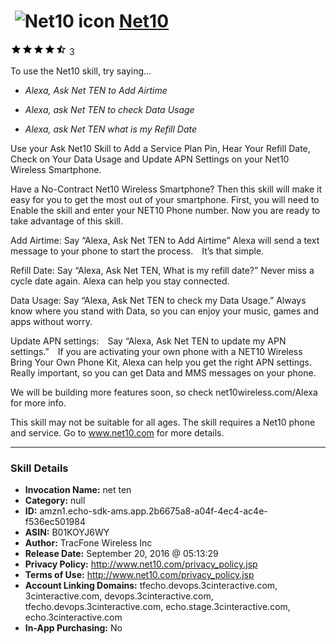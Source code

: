 # &nbsp;<img src="skill_icon" alt="Net10 icon" width="36"> [Net10](http://alexa.amazon.com/#skills/amzn1.echo-sdk-ams.app.2b6675a8-a04f-4ec4-ac4e-f536ec501984)
![4.6 stars](../../images/ic_star_black_18dp_1x.png)![4.6 stars](../../images/ic_star_black_18dp_1x.png)![4.6 stars](../../images/ic_star_black_18dp_1x.png)![4.6 stars](../../images/ic_star_black_18dp_1x.png)![4.6 stars](../../images/ic_star_half_black_18dp_1x.png) 3

To use the Net10 skill, try saying...

* *Alexa, Ask Net TEN to Add Airtime*

* *Alexa, ask Net TEN to check Data Usage*

* *Alexa, ask Net TEN what is my Refill Date*

Use your Ask Net10 Skill to Add a Service Plan Pin, Hear Your Refill Date, Check on Your Data Usage and Update APN Settings on your Net10 Wireless Smartphone.

Have a No-Contract Net10 Wireless Smartphone? Then this skill will make it easy for you to get the most out of your smartphone. First, you will need to Enable the skill and enter your NET10 Phone number. Now you are ready to take advantage of this skill.
 
Add Airtime: Say “Alexa, Ask Net TEN to Add Airtime” Alexa will send a text message to your phone to start the process.  It’s that simple.

Refill Date: Say “Alexa, Ask Net TEN, What is my refill date?” Never miss a cycle date again. Alexa can help you stay connected.

Data Usage: Say “Alexa, Ask Net TEN to check my Data Usage.” Always know where you stand with Data, so you can enjoy your music, games and apps without worry.

Update APN settings:  Say “Alexa, Ask Net TEN to update my APN settings.”  If you are activating your own phone with a NET10 Wireless Bring Your Own Phone Kit, Alexa can help you get the right APN settings. Really important, so you can get Data and MMS messages on your phone.

We will be building more features soon, so check net10wireless.com/Alexa for more info.

This skill may not be suitable for all ages. The skill requires a Net10 phone and service. Go to www.net10.com for more details.

***

### Skill Details

* **Invocation Name:** net ten
* **Category:** null
* **ID:** amzn1.echo-sdk-ams.app.2b6675a8-a04f-4ec4-ac4e-f536ec501984
* **ASIN:** B01KOYJ6WY
* **Author:** TracFone Wireless Inc
* **Release Date:** September 20, 2016 @ 05:13:29
* **Privacy Policy:** http://www.net10.com/privacy_policy.jsp
* **Terms of Use:** http://www.net10.com/privacy_policy.jsp
* **Account Linking Domains:** tfecho.devops.3cinteractive.com, 3cinteractive.com, devops.3cinteractive.com, tfecho.devops.3cinteractive.com, echo.stage.3cinteractive.com, echo.3cinteractive.com
* **In-App Purchasing:** No
